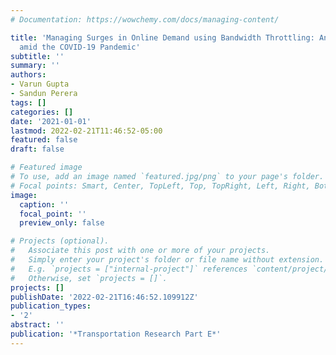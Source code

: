 ```yaml
---
# Documentation: https://wowchemy.com/docs/managing-content/

title: 'Managing Surges in Online Demand using Bandwidth Throttling: An Optimal Strategy
  amid the COVID-19 Pandemic'
subtitle: ''
summary: ''
authors:
- Varun Gupta
- Sandun Perera
tags: []
categories: []
date: '2021-01-01'
lastmod: 2022-02-21T11:46:52-05:00
featured: false
draft: false

# Featured image
# To use, add an image named `featured.jpg/png` to your page's folder.
# Focal points: Smart, Center, TopLeft, Top, TopRight, Left, Right, BottomLeft, Bottom, BottomRight.
image:
  caption: ''
  focal_point: ''
  preview_only: false

# Projects (optional).
#   Associate this post with one or more of your projects.
#   Simply enter your project's folder or file name without extension.
#   E.g. `projects = ["internal-project"]` references `content/project/deep-learning/index.md`.
#   Otherwise, set `projects = []`.
projects: []
publishDate: '2022-02-21T16:46:52.109912Z'
publication_types:
- '2'
abstract: ''
publication: '*Transportation Research Part E*'
---
```

